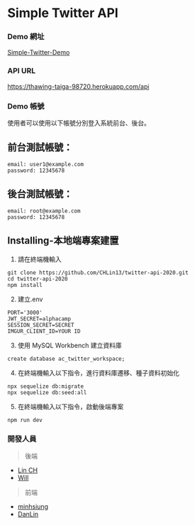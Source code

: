 # Simple Twitter API

### Demo 網址
[Simple-Twitter-Demo](https://chlin13.github.io/twitter-front-end)

### API URL
https://thawing-taiga-98720.herokuapp.com/api

### Demo 帳號
使用者可以使用以下帳號分別登入系統前台、後台。

## 前台測試帳號：
```
email: user1@example.com
password: 12345678
```
## 後台測試帳號：

```
email: root@example.com
password: 12345678
```
## Installing-本地端專案建置
1. 請在終端機輸入

```
git clone https://github.com/CHLin13/twitter-api-2020.git
cd twitter-api-2020
npm install
```

2. 建立.env

```
PORT='3000'
JWT_SECRET=alphacamp
SESSION_SECRET=SECRET
IMGUR_CLIENT_ID=YOUR ID
```


3. 使用 MySQL Workbench 建立資料庫

```
create database ac_twitter_workspace;
```

4. 在終端機輸入以下指令，進行資料庫遷移、種子資料初始化

```
npx sequelize db:migrate
npx sequelize db:seed:all
```

5. 在終端機輸入以下指令，啟動後端專案
```
npm run dev
```

### 開發人員

> 後端
* [Lin CH](https://github.com/CHLin13)
* [Will](https://github.com/Will413028)

> 前端
* [minhsiung](https://github.com/mhsiungw)
* [DanLin](https://github.com/iita71737)
